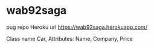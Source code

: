 # wab92saga
pug  repo
Heroku url https://wab92saga.herokuapp.com/

Class name Car,
Attributes: 
Name, Company, Price
